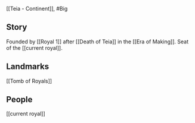 [[Teia - Continent]],  #Big
## Story
Founded by [[Royal 1]] after [[Death of Teia]] in the [[Era of Making]].
Seat of the [[current royal]].
## Landmarks
[[Tomb of Royals]]
## People
[[current royal]]